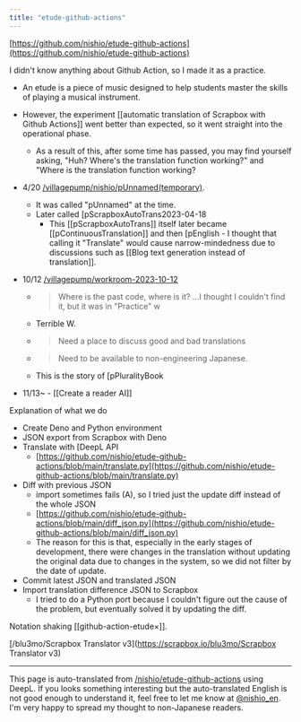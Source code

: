 ```yaml
---
title: "etude-github-actions"
---
```


[https://github.com/nishio/etude-github-actions](https://github.com/nishio/etude-github-actions)

I didn't know anything about Github Action, so I made it as a practice.
- An etude is a piece of music designed to help students master the skills of playing a musical instrument.
- However, the experiment [[automatic translation of Scrapbox with Github Actions]] went better than expected, so it went straight into the operational phase.
    - As a result of this, after some time has passed, you may find yourself asking, "Huh? Where's the translation function working?" and "Where is the translation function working?

- 4/20 [/villagepump/nishio/pUnnamed(temporary)](https://scrapbox.io/villagepump/nishio/pUnnamed(temporary)).
    - It was called "pUnnamed" at the time.
    - Later called [pScrapboxAutoTrans2023-04-18
        - This [[pScrapboxAutoTrans]] itself later became [[pContinuousTranslation]] and then [pEnglish
                - I thought that calling it "Translate" would cause narrow-mindedness due to discussions such as [[Blog text generation instead of translation]].

- 10/12 [/villagepump/workroom-2023-10-12](https://scrapbox.io/villagepump/workroom-2023-10-12)
    - > Where is the past code, where is it? ...I thought I couldn't find it, but it was in "Practice" w
    - Terrible W.
    - > Need a place to discuss good and bad translations
    - > Need to be available to non-engineering Japanese.
    - This is the story of [pPluralityBook

- 11/13~
        - [[Create a reader AI]]

Explanation of what we do
- Create Deno and Python environment
- JSON export from Scrapbox with Deno
- Translate with [DeepL API
    - [https://github.com/nishio/etude-github-actions/blob/main/translate.py](https://github.com/nishio/etude-github-actions/blob/main/translate.py)
- Diff with previous JSON
    - import sometimes fails (A), so I tried just the update diff instead of the whole JSON
    - [https://github.com/nishio/etude-github-actions/blob/main/diff_json.py](https://github.com/nishio/etude-github-actions/blob/main/diff_json.py)
    - The reason for this is that, especially in the early stages of development, there were changes in the translation without updating the original data due to changes in the system, so we did not filter by the date of update.
- Commit latest JSON and translated JSON
- Import translation difference JSON to Scrapbox
    - I tried to do a Python port because I couldn't figure out the cause of the problem, but eventually solved it by updating the diff.




Notation shaking [[github-action-etude×]].

[/blu3mo/Scrapbox Translator v3](https://scrapbox.io/blu3mo/Scrapbox Translator v3)


---
This page is auto-translated from [/nishio/etude-github-actions](https://scrapbox.io/nishio/etude-github-actions) using DeepL. If you looks something interesting but the auto-translated English is not good enough to understand it, feel free to let me know at [@nishio_en](https://twitter.com/nishio_en). I'm very happy to spread my thought to non-Japanese readers.